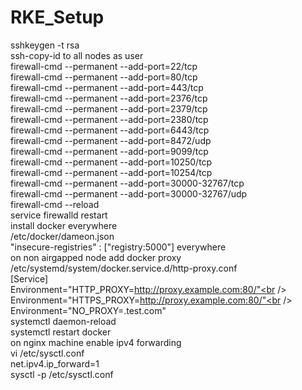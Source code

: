 # RKE_Setup
sshkeygen -t rsa <br />
ssh-copy-id to all nodes as user<br />
firewall-cmd --permanent --add-port=22/tcp<br />
firewall-cmd --permanent --add-port=80/tcp<br />
firewall-cmd --permanent --add-port=443/tcp<br />
firewall-cmd --permanent --add-port=2376/tcp<br />
firewall-cmd --permanent --add-port=2379/tcp<br />
firewall-cmd --permanent --add-port=2380/tcp<br />
firewall-cmd --permanent --add-port=6443/tcp<br />
firewall-cmd --permanent --add-port=8472/udp<br />
firewall-cmd --permanent --add-port=9099/tcp<br />
firewall-cmd --permanent --add-port=10250/tcp<br />
firewall-cmd --permanent --add-port=10254/tcp<br />
firewall-cmd --permanent --add-port=30000-32767/tcp<br />
firewall-cmd --permanent --add-port=30000-32767/udp<br />
firewall-cmd --reload<br />
service firewalld restart<br />
install docker everywhere<br />
/etc/docker/dameon.json<br />
"insecure-registries" : ["registry:5000"] everywhere<br />
on non airgapped node add docker proxy<br />
/etc/systemd/system/docker.service.d/http-proxy.conf<br />
[Service]<br />
Environment="HTTP_PROXY=http://proxy.example.com:80/"<br />
Environment="HTTPS_PROXY=http://proxy.example.com:80/"<br />
Environment="NO_PROXY=.test.com"<br />
systemctl daemon-reload<br />
systemctl restart docker<br />
on nginx machine enable ipv4 forwarding<br />
vi /etc/sysctl.conf<br />
net.ipv4.ip_forward=1<br />
sysctl -p /etc/sysctl.conf<br />
